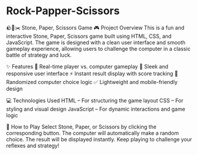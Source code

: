# Rock-Papper-Scissors
🪨📄✂️ Stone, Paper, Scissors Game
🎮 Project Overview
This is a fun and interactive Stone, Paper, Scissors game built using HTML, CSS, and JavaScript. The game is designed with a clean user interface and smooth gameplay experience, allowing users to challenge the computer in a classic battle of strategy and luck.

✨ Features
🔁 Real-time player vs. computer gameplay
🎨 Sleek and responsive user interface
⚡ Instant result display with score tracking
🧠 Randomized computer choice logic
✅ Lightweight and mobile-friendly design

💻 Technologies Used
HTML – For structuring the game layout
CSS – For styling and visual design
JavaScript – For dynamic interactions and game logic

📌 How to Play
Select Stone, Paper, or Scissors by clicking the corresponding button.
The computer will automatically make a random choice.
The result will be displayed instantly.
Keep playing to challenge your reflexes and strategy!
